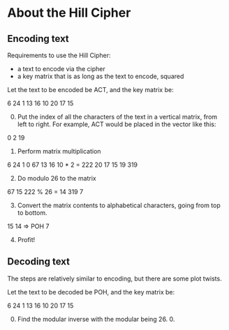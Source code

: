 # About the Hill Cipher

## Encoding text

Requirements to use the Hill Cipher:

- a text to encode via the cipher
- a key matrix that is as long as the text to encode, squared

Let the text to be encoded be ACT, and the key matrix be:

6 24 1
13 16 10
20 17 15

0. Put the index of all the characters of the text in a vertical matrix, from left to right. For example, ACT would be placed in the vector like this:

0
2
19

1. Perform matrix multiplication

6 24 1      0       67
13 16 10 *  2   =   222
20 17 15    19      319

2. Do modulo 26 to the matrix

67         15
222 % 26 = 14
319        7

3. Convert the matrix contents to alphabetical characters, going from top to bottom.

15
14  => POH
7

4. Profit!

## Decoding text

The steps are relatively similar to encoding, but there are some plot twists.

Let the text to be decoded be POH, and the key matrix be:

6 24 1
13 16 10
20 17 15

0. Find the modular inverse with the modular being 26.
   0. 